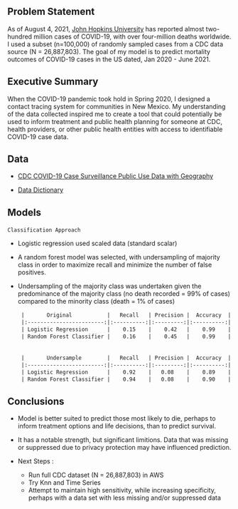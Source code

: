 ## Problem Statement
As of August 4, 2021, [John Hopkins University](https://coronavirus.jhu.edu/map.html) has reported almost two-hundred million cases of COVID-19, with over four-million deaths worldwide. I used a subset (n=100,000) of randomly sampled cases from a CDC data source (N = 26,887,803). The goal of my model is to predict mortality outcomes of COVID-19 cases in the US dated, Jan 2020 - June 2021.

## Executive Summary
When the COVID-19 pandemic took hold in Spring 2020, I designed a contact tracing system for communities in New Mexico. My understanding of the data collected inspired me to create a tool that could potentially be used to inform treatment and public health planning for someone at CDC, health providers, or other public health entities with access to identifiable COVID-19 case data. 


## Data
  - [CDC COVID-19 Case Surveillance Public Use Data with Geography](https://data.cdc.gov/Case-Surveillance/COVID-19-Case-Surveillance-Publ![](images/predictions.png)ic-Use-Data-with-Ge/n8mc-b4w4) 

  - [Data Dictionary](./COVID-19_dict.pdf)

  
## Models

`Classification Approach` 

  - Logistic regression used scaled data (standard scalar)

  - A random forest model was selected, with undersampling of majority class in order to maximize recall and minimize the number of false positives.

 - Undersampling of the majority class was undertaken given the predominance of the majority class (no death recorded = 99% of cases) compared to the minority class (death = 1% of cases)
  

        |       Original           |   Recall   | Precision |  Accuracy  |
        |:------------------------:|:----------:|:---------:|:----------:|
        | Logistic Regression      |    0.15    |    0.42   |    0.99    | 
        | Random Forest Classifier |    0.16    |    0.45   |    0.99    | 


        |       Undersample        |   Recall   | Precision |  Accuracy  |
        |:------------------------:|:----------:|:---------:|:----------:|
        | Logistic Regression      |    0.92    |   0.08    |    0.89    | 
        | Random Forest Classifier |    0.94    |   0.08    |    0.90    | 



            

## Conclusions
- Model is better suited to predict those most likely to die, perhaps to inform treatment options and life decisions, than to predict survival. 

- It has a notable strength, but significant limitions. Data that was missing or suppressed due to privacy protection may have influenced prediction. 

- Next Steps : 

  - Run full CDC dataset (N = 26,887,803) in AWS 
  - Try Knn and Time Series
  - Attempt to maintain high sensitivity, while increasing specificity, perhaps with a data set with less missing and/or suppressed data

